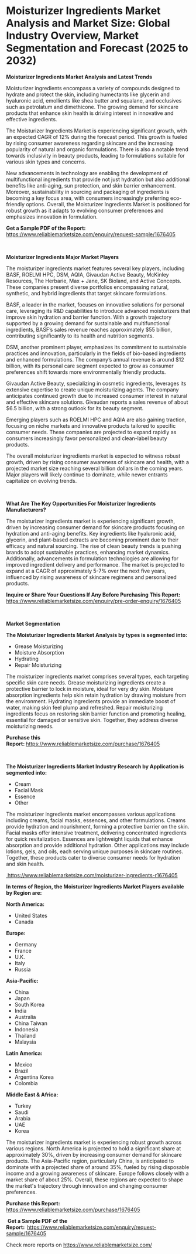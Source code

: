<p><h1>Moisturizer Ingredients Market Analysis and Market Size: Global Industry Overview, Market Segmentation and Forecast (2025 to 2032)</h1></p><p><strong>Moisturizer Ingredients Market Analysis and Latest Trends</strong></p>
<p><p>Moisturizer ingredients encompass a variety of compounds designed to hydrate and protect the skin, including humectants like glycerin and hyaluronic acid, emollients like shea butter and squalane, and occlusives such as petrolatum and dimethicone. The growing demand for skincare products that enhance skin health is driving interest in innovative and effective ingredients.</p><p>The Moisturizer Ingredients Market is experiencing significant growth, with an expected CAGR of 12% during the forecast period. This growth is fueled by rising consumer awareness regarding skincare and the increasing popularity of natural and organic formulations. There is also a notable trend towards inclusivity in beauty products, leading to formulations suitable for various skin types and concerns. </p><p>New advancements in technology are enabling the development of multifunctional ingredients that provide not just hydration but also additional benefits like anti-aging, sun protection, and skin barrier enhancement. Moreover, sustainability in sourcing and packaging of ingredients is becoming a key focus area, with consumers increasingly preferring eco-friendly options. Overall, the Moisturizer Ingredients Market is positioned for robust growth as it adapts to evolving consumer preferences and emphasizes innovation in formulation.</p></p>
<p><strong>Get a Sample PDF of the Report:&nbsp;</strong> <a href="https://www.reliablemarketsize.com/enquiry/request-sample/1676405?utm_campaign=2809&utm_medium=2&utm_source=Github&utm_content=ia&utm_term=24032025&utm_id=moisturizer-ingredients">https://www.reliablemarketsize.com/enquiry/request-sample/1676405</a></p>
<p>&nbsp;</p>
<p><strong>Moisturizer Ingredients Major Market Players</strong></p>
<p><p>The moisturizer ingredients market features several key players, including BASF, ROELMI HPC, DSM, AQIA, Givaudan Active Beauty, McKinley Resources, The Herbarie, Max + Jane, SK Bioland, and Active Concepts. These companies present diverse portfolios encompassing natural, synthetic, and hybrid ingredients that target skincare formulations.</p><p>BASF, a leader in the market, focuses on innovative solutions for personal care, leveraging its R&D capabilities to introduce advanced moisturizers that improve skin hydration and barrier function. With a growth trajectory supported by a growing demand for sustainable and multifunctional ingredients, BASF’s sales revenue reaches approximately $55 billion, contributing significantly to its health and nutrition segments.</p><p>DSM, another prominent player, emphasizes its commitment to sustainable practices and innovation, particularly in the fields of bio-based ingredients and enhanced formulations. The company’s annual revenue is around $12 billion, with its personal care segment expected to grow as consumer preferences shift towards more environmentally friendly products.</p><p>Givaudan Active Beauty, specializing in cosmetic ingredients, leverages its extensive expertise to create unique moisturizing agents. The company anticipates continued growth due to increased consumer interest in natural and effective skincare solutions. Givaudan reports a sales revenue of about $6.5 billion, with a strong outlook for its beauty segment.</p><p>Emerging players such as ROELMI HPC and AQIA are also gaining traction, focusing on niche markets and innovative products tailored to specific consumer needs. These companies are projected to expand rapidly as consumers increasingly favor personalized and clean-label beauty products.</p><p>The overall moisturizer ingredients market is expected to witness robust growth, driven by rising consumer awareness of skincare and health, with a projected market size reaching several billion dollars in the coming years. Major players will likely continue to dominate, while newer entrants capitalize on evolving trends.</p></p>
<p>&nbsp;</p>
<p><strong>What Are The Key Opportunities For Moisturizer Ingredients Manufacturers?</strong></p>
<p><p>The moisturizer ingredients market is experiencing significant growth, driven by increasing consumer demand for skincare products focusing on hydration and anti-aging benefits. Key ingredients like hyaluronic acid, glycerin, and plant-based extracts are becoming prominent due to their efficacy and natural sourcing. The rise of clean beauty trends is pushing brands to adopt sustainable practices, enhancing market dynamics. Additionally, advancements in formulation technologies are allowing for improved ingredient delivery and performance. The market is projected to expand at a CAGR of approximately 5-7% over the next five years, influenced by rising awareness of skincare regimens and personalized products.</p></p>
<p><strong>Inquire or Share Your Questions If Any Before Purchasing This Report:</strong> <a href="https://www.reliablemarketsize.com/enquiry/pre-order-enquiry/1676405?utm_campaign=2809&utm_medium=2&utm_source=Github&utm_content=ia&utm_term=24032025&utm_id=moisturizer-ingredients">https://www.reliablemarketsize.com/enquiry/pre-order-enquiry/1676405</a></p>
<p>&nbsp;</p>
<p><strong>Market Segmentation</strong></p>
<p><strong>The Moisturizer Ingredients Market Analysis by types is segmented into:</strong></p>
<p><ul><li>Grease Moisturizing</li><li>Moisture Absorption</li><li>Hydrating</li><li>Repair Moisturizing</li></ul></p>
<p><p>The moisturizer ingredients market comprises several types, each targeting specific skin care needs. Grease moisturizing ingredients create a protective barrier to lock in moisture, ideal for very dry skin. Moisture absorption ingredients help skin retain hydration by drawing moisture from the environment. Hydrating ingredients provide an immediate boost of water, making skin feel plump and refreshed. Repair moisturizing ingredients focus on restoring skin barrier function and promoting healing, essential for damaged or sensitive skin. Together, they address diverse moisturizing needs.</p></p>
<p><strong>Purchase this Report:&nbsp;</strong><a href="https://www.reliablemarketsize.com/purchase/1676405?utm_campaign=2809&utm_medium=2&utm_source=Github&utm_content=ia&utm_term=24032025&utm_id=moisturizer-ingredients">https://www.reliablemarketsize.com/purchase/1676405</a></p>
<p>&nbsp;</p>
<p><strong>The Moisturizer Ingredients Market Industry Research by Application is segmented into:</strong></p>
<p><ul><li>Cream</li><li>Facial Mask</li><li>Essence</li><li>Other</li></ul></p>
<p><p>The moisturizer ingredients market encompasses various applications including creams, facial masks, essences, and other formulations. Creams provide hydration and nourishment, forming a protective barrier on the skin. Facial masks offer intensive treatment, delivering concentrated ingredients for quick revitalization. Essences are lightweight liquids that enhance absorption and provide additional hydration. Other applications may include lotions, gels, and oils, each serving unique purposes in skincare routines. Together, these products cater to diverse consumer needs for hydration and skin health.</p></p>
<p><a href="https://www.reliablemarketsize.com/moisturizer-ingredients-r1676405?utm_campaign=2809&utm_medium=2&utm_source=Github&utm_content=ia&utm_term=24032025&utm_id=moisturizer-ingredients">&nbsp;https://www.reliablemarketsize.com/moisturizer-ingredients-r1676405</a></p>
<p><strong>In terms of Region, the Moisturizer Ingredients Market Players available by Region are:</strong></p>
<p>
    <p> <strong> North America: </strong>
        <ul>
            <li>United States</li>
            <li>Canada</li>
        </ul>
        </p> 
    <p> <strong> Europe: </strong>
        <ul>
            <li>Germany</li>
            <li>France</li>
            <li>U.K.</li>
            <li>Italy</li>
            <li>Russia</li>
        </ul>
        </p> 
    <p> <strong> Asia-Pacific: </strong>
        <ul>
            <li>China</li>
            <li>Japan</li>
            <li>South Korea</li>
            <li>India</li>
            <li>Australia</li>
            <li>China Taiwan</li>
            <li>Indonesia</li>
            <li>Thailand</li>
            <li>Malaysia</li>
        </ul>
        </p> 
    <p> <strong> Latin America: </strong>
        <ul>
            <li>Mexico</li>
            <li>Brazil</li>
            <li>Argentina Korea</li>
            <li>Colombia</li>
        </ul>
        </p> 
    <p> <strong> Middle East & Africa: </strong>
        <ul>
            <li>Turkey</li>
            <li>Saudi</li>
            <li>Arabia</li>
            <li>UAE</li>
            <li>Korea</li>
        </ul>
    </p>
    </p>
<p><p>The moisturizer ingredients market is experiencing robust growth across various regions. North America is projected to hold a significant share at approximately 30%, driven by increasing consumer demand for skincare products. The Asia-Pacific region, particularly China, is anticipated to dominate with a projected share of around 35%, fueled by rising disposable income and a growing awareness of skincare. Europe follows closely with a market share of about 25%. Overall, these regions are expected to shape the market's trajectory through innovation and changing consumer preferences.</p></p>
<p><strong>Purchase this Report: </strong><a href="https://www.reliablemarketsize.com/purchase/1676405?utm_campaign=2809&utm_medium=2&utm_source=Github&utm_content=ia&utm_term=24032025&utm_id=moisturizer-ingredients">https://www.reliablemarketsize.com/purchase/1676405</a></p>
<p>&nbsp;<strong>Get a Sample PDF of the Report:&nbsp;&nbsp;</strong><a href="https://www.reliablemarketsize.com/enquiry/request-sample/1676405?utm_campaign=2809&utm_medium=2&utm_source=Github&utm_content=ia&utm_term=24032025&utm_id=moisturizer-ingredients">https://www.reliablemarketsize.com/enquiry/request-sample/1676405</a></p>
<p><strong></strong></p>
<p>Check more reports on <a href="https://www.reliablemarketsize.com/?utm_campaign=2809&utm_medium=2&utm_source=Github&utm_content=ia&utm_term=24032025&utm_id=moisturizer-ingredients">https://www.reliablemarketsize.com/</a></p>